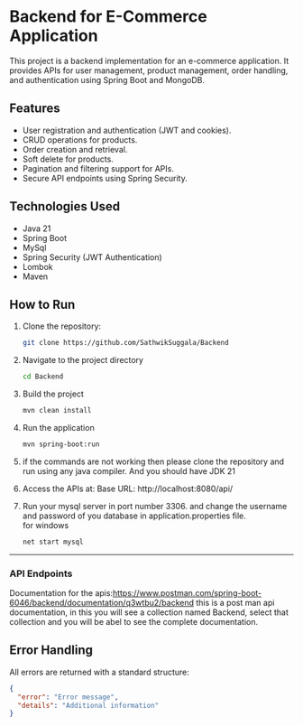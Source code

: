 # Backend for E-Commerce Application
This project is a backend implementation for an e-commerce application. It provides APIs for user management, product management, order handling, and authentication using Spring Boot and MongoDB.
## Features
- User registration and authentication (JWT and cookies).
- CRUD operations for products.
- Order creation and retrieval.
- Soft delete for products.
- Pagination and filtering support for APIs.
- Secure API endpoints using Spring Security.
## Technologies Used
- Java 21
- Spring Boot
- MySql
- Spring Security (JWT Authentication)
- Lombok
- Maven
## How to Run

1. Clone the repository:
   ```bash
   git clone https://github.com/SathwikSuggala/Backend
2. Navigate to the project directory
    ```bash
    cd Backend
3. Build the project
    ```bash
   mvn clean install
4. Run the application
    ```bash
   mvn spring-boot:run
5. if the commands are not working then please clone the repository and run using any java compiler. And you should have JDK 21
6. Access the APIs at:
   Base URL: http://localhost:8080/api/

7. Run your mysql server in port number 3306. and change the username and password of you database in application.properties file.  
   for windows
   ```bash
   net start mysql
---

### **API Endpoints**
Documentation for the apis:https://www.postman.com/spring-boot-6046/backend/documentation/q3wtbu2/backend
this is a post man api documentation, in this you will see a collection named Backend, select that collection and you will be abel to see the complete documentation.

## Error Handling
All errors are returned with a standard structure:
```json
{
  "error": "Error message",
  "details": "Additional information"
}

   